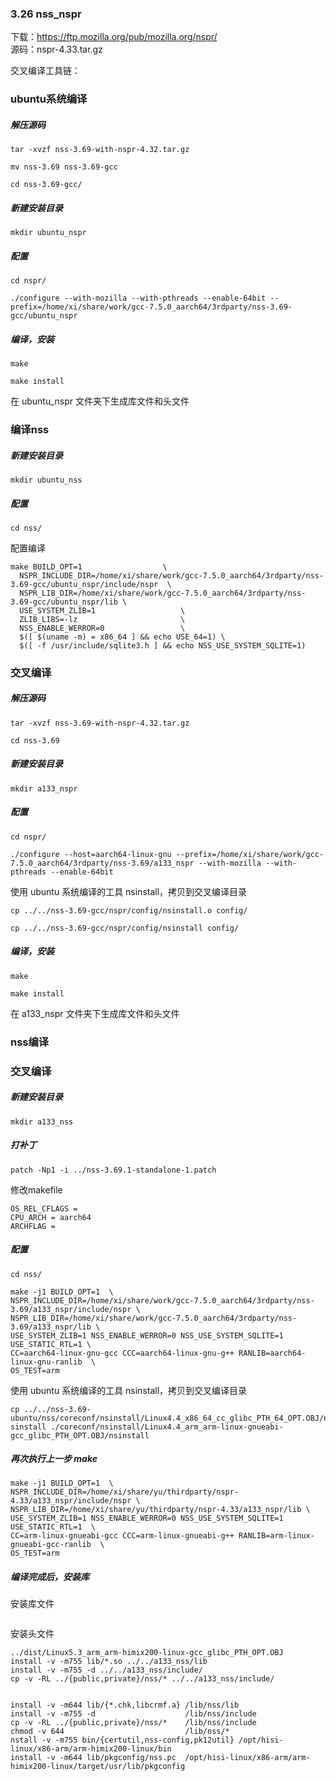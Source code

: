 ### 3.26 nss_nspr

下载：https://ftp.mozilla.org/pub/mozilla.org/nspr/  <br>
源码：nspr-4.33.tar.gz   <br>

交叉编译工具链：

### ubuntu系统编译

##### 解压源码

```
tar -xvzf nss-3.69-with-nspr-4.32.tar.gz

mv nss-3.69 nss-3.69-gcc

cd nss-3.69-gcc/
```

##### 新建安装目录

```
mkdir ubuntu_nspr
```

##### 配置

```
cd nspr/

./configure --with-mozilla --with-pthreads --enable-64bit --prefix=/home/xi/share/work/gcc-7.5.0_aarch64/3rdparty/nss-3.69-gcc/ubuntu_nspr
```

##### 编译，安装

```
make

make install
```

在 ubuntu_nspr 文件夹下生成库文件和头文件 <br>

### 编译nss

##### 新建安装目录

```
mkdir ubuntu_nss
```

##### 配置

```
cd nss/
```

配置编译

```
make BUILD_OPT=1                  \
  NSPR_INCLUDE_DIR=/home/xi/share/work/gcc-7.5.0_aarch64/3rdparty/nss-3.69-gcc/ubuntu_nspr/include/nspr  \
  NSPR_LIB_DIR=/home/xi/share/work/gcc-7.5.0_aarch64/3rdparty/nss-3.69-gcc/ubuntu_nspr/lib \
  USE_SYSTEM_ZLIB=1                   \
  ZLIB_LIBS=-lz                       \
  NSS_ENABLE_WERROR=0                 \
  $([ $(uname -m) = x86_64 ] && echo USE_64=1) \
  $([ -f /usr/include/sqlite3.h ] && echo NSS_USE_SYSTEM_SQLITE=1)
```

### 交叉编译

##### 解压源码

```
tar -xvzf nss-3.69-with-nspr-4.32.tar.gz

cd nss-3.69
```

##### 新建安装目录

```
mkdir a133_nspr
```

##### 配置

```
cd nspr/

./configure --host=aarch64-linux-gnu --prefix=/home/xi/share/work/gcc-7.5.0_aarch64/3rdparty/nss-3.69/a133_nspr --with-mozilla --with-pthreads --enable-64bit
```

使用 ubuntu 系统编译的工具 nsinstall，拷贝到交叉编译目录

```
cp ../../nss-3.69-gcc/nspr/config/nsinstall.o config/

cp ../../nss-3.69-gcc/nspr/config/nsinstall config/
```

##### 编译，安装

```
make

make install
```

在 a133_nspr 文件夹下生成库文件和头文件 <br>


### nss编译

### 交叉编译

##### 新建安装目录

```
mkdir a133_nss
```

##### 打补丁

```
patch -Np1 -i ../nss-3.69.1-standalone-1.patch
```

修改makefile

```
OS_REL_CFLAGS =
CPU_ARCH = aarch64
ARCHFLAG =
```

##### 配置

```
cd nss/
```

```
make -j1 BUILD_OPT=1  \
NSPR_INCLUDE_DIR=/home/xi/share/work/gcc-7.5.0_aarch64/3rdparty/nss-3.69/a133_nspr/include/nspr \
NSPR_LIB_DIR=/home/xi/share/work/gcc-7.5.0_aarch64/3rdparty/nss-3.69/a133_nspr/lib \
USE_SYSTEM_ZLIB=1 NSS_ENABLE_WERROR=0 NSS_USE_SYSTEM_SQLITE=1 USE_STATIC_RTL=1 \
CC=aarch64-linux-gnu-gcc CCC=aarch64-linux-gnu-g++ RANLIB=aarch64-linux-gnu-ranlib  \
OS_TEST=arm
```

使用 ubuntu 系统编译的工具 nsinstall，拷贝到交叉编译目录

```
cp ../../nss-3.69-ubuntu/nss/coreconf/nsinstall/Linux4.4_x86_64_cc_glibc_PTH_64_OPT.OBJ/n
sinstall ./coreconf/nsinstall/Linux4.4_arm_arm-linux-gnueabi-gcc_glibc_PTH_OPT.OBJ/nsinstall
```

##### 再次执行上一步 make

```
make -j1 BUILD_OPT=1  \
NSPR_INCLUDE_DIR=/home/xi/share/yu/thirdparty/nspr-4.33/a133_nspr/include/nspr \
NSPR_LIB_DIR=/home/xi/share/yu/thirdparty/nspr-4.33/a133_nspr/lib \
USE_SYSTEM_ZLIB=1 NSS_ENABLE_WERROR=0 NSS_USE_SYSTEM_SQLITE=1 USE_STATIC_RTL=1  \
CC=arm-linux-gnueabi-gcc CCC=arm-linux-gnueabi-g++ RANLIB=arm-linux-gnueabi-gcc-ranlib  \
OS_TEST=arm
```

##### 编译完成后，安装库

安装库文件

```

```

安装头文件

```
../dist/Linux5.3_arm_arm-himix200-linux-gcc_glibc_PTH_OPT.OBJ
install -v -m755 lib/*.so ../../a133_nss/lib
install -v -m755 -d ../../a133_nss/include/
cp -v -RL ../{public,private}/nss/* ../../a133_nss/include/


install -v -m644 lib/{*.chk,libcrmf.a} /lib/nss/lib
install -v -m755 -d                    /lib/nss/include
cp -v -RL ../{public,private}/nss/*    /lib/nss/include
chmod -v 644                           /lib/nss/*
nstall -v -m755 bin/{certutil,nss-config,pk12util} /opt/hisi-linux/x86-arm/arm-himix200-linux/bin
install -v -m644 lib/pkgconfig/nss.pc  /opt/hisi-linux/x86-arm/arm-himix200-linux/target/usr/lib/pkgconfig

```



